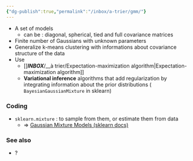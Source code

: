 ```yaml
---
{"dg-publish":true,"permalink":"/inbox/a-trier/gmm/"}
---
```


- A set of models
	- can be : diagonal, spherical, tied and full covariance matrices
- Finite number of Gaussians with unknown parameters
- Generalize k-means clustering with informations about covariance structure of the data
- Use
	- [[___INBOX___/__à trier/Expectation-maximization algorithm|Expectation-maximization algorithm]]
	- **Variational inference** algorithms that add regularization by integrating information about the prior distributions ( `BayesianGaussianMixture` in sklearn)

### Coding
- `sklearn.mixture` : to sample from them, or estimate them from data
	- => [Gaussian Mixture Models (sklearn docs)](https://scikit-learn.org/stable/modules/mixture.html)

### See also
- ?
